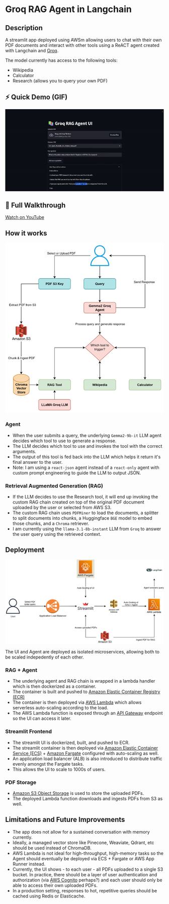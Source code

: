 # Groq RAG Agent in Langchain

## Description
A streamlit app deployed using AWSm allowing users to chat with their own PDF documents and interact with other tools using a ReACT agent created with Langchain and [Groq](https://groq.com/).

The model currently has access to the following tools:
- Wikipedia
- Calculator
- Research (allows you to query your own PDF)

## ⚡ Quick Demo (GIF)

![Quick Demo](assets/short_demo.gif)

## 🎥 Full Walkthrough

[Watch on YouTube](https://youtu.be/fy3xkXskUXU)

## How it works

![Flow-Diagram](assets/Langchain_Groq_RAG_Agent_Flow.png)

### Agent
- When the user submits a query, the underlying `Gemma2-9b-it` LLM agent decides which tool to use to generate a response.
- The LLM decides which tool to use and invokes the tool with the correct arguments.
- The output of this tool is fed back into the LLM which helps it return it's final answer to the user.
- Note: I am using a `react-json` agent instead of a `react-only` agent with custom prompt engineering to guide the LLM to output JSON.

### Retrieval Augmented Generation (RAG)
- If the LLM decides to use the Research tool, it will end up invoking the custom RAG chain created on top of the original PDF document uploaded by the user or selected from AWS S3.
- The custom RAG chain uses `PDFMiner` to load the documents, a splitter to split documents into chunks, a Huggingface `BGE` model to embed those chunks, and a `Chroma` retriever. 
- I am currently using the `llama-3.1-8b-instant` LLM from `Groq` to answer the user query using the retrieved context.

## Deployment
![Architecture-Diagram](assets/Langchain_RAG_Agent_AWS_Architecture.png)


The UI and Agent are deployed as isolated microservices, allowing both to be scaled indepedently of each other.

### RAG + Agent
- The underlying agent and RAG chain is wrapped in a lambda handler which is then dockerized as a container.
- The container is built and pushed to [Amazon Elastic Container Registry (ECR)](https://aws.amazon.com/ecr/)
- The container is then deployed via [AWS Lambda](https://aws.amazon.com/lambda/) which allows serverless auto-scaling according to the load.
- The AWS Lambda function is exposed through an [API Gateway](https://aws.amazon.com/api-gateway/) endpoint so the UI can access it later.

### Streamlit Frontend
- The streamlit UI is dockerized, built, and pushed to ECR.
- The streamlit container is then deployed via [Amazon Elastic Container Service (ECS)](https://aws.amazon.com/ecs/) + [Amazon Fargate](https://aws.amazon.com/fargate/) configured with auto-scaling as well.
- An application load balancer (ALB) is also introduced to distribute traffic evenly amongst the Fargate tasks.
- This allows the UI to scale to 1000s of users.

### PDF Storage
- [Amazon S3 Object Storage](https://aws.amazon.com/s3/) is used to store the uploaded PDFs.
- The deployed Lambda function downloads and ingests PDFs from S3 as well.

## Limitations and Future Improvements
- The app does not allow for a sustained conversation with memory currently.
- Ideally, a managed vector store like Pinecone, Weaviate, Qdrant, etc should be used instead of ChromaDB.
- AWS Lambda is not ideal for high-throughput, high-memory tasks so the Agent should eventually be deployed via ECS + Fargate or AWS App Runner instead.
- Currently, the UI shows - to each user - all PDFs uploaded to a single S3 bucket. In practice, there should be a layer of user authentication and authorization (via [AWS Cognito](https://aws.amazon.com/cognito/) perhaps?) and each user should only be able to access their own uploaded PDFs.
- In a production setting, responses to hot, repetitive queries should be cached using Redis or Elasticache.
  
